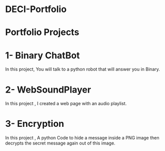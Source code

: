 # DECI-Portfolio

# Portfolio Projects

# 1- Binary ChatBot

In this project, You will talk to a python robot that will answer you in Binary.

# 2- WebSoundPlayer 

In this project , I created a web page with an audio playlist.

# 3- Encryption

In this project , A python Code to hide a message inside a PNG image then decrypts the secret message again out of this image.
